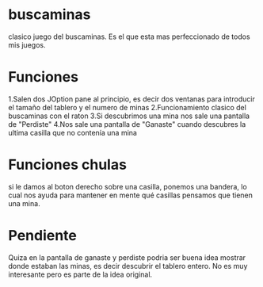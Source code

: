 # buscaminas
clasico juego del buscaminas. Es el que esta mas perfeccionado de todos mis juegos. 
# Funciones
1.Salen dos JOption pane al principio, es decir dos ventanas para introducir el tamaño del tablero y el numero de minas
2.Funcionamiento clasico del buscaminas con el raton
3.Si descubrimos una mina nos sale una pantalla de "Perdiste"
4.Nos sale una pantalla de "Ganaste" cuando descubres la ultima casilla que no contenía una mina
# Funciones chulas
si le damos al boton derecho sobre una casilla, ponemos una bandera, lo cual nos ayuda para mantener en mente qué casillas pensamos que tienen una mina. 
# Pendiente
Quiza en la pantalla de ganaste y perdiste podria ser buena idea mostrar donde estaban las minas, es decir descubrir el tablero entero. No es muy interesante pero es parte de la idea original. 

